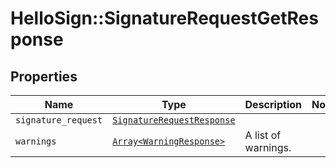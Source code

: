 # HelloSign::SignatureRequestGetResponse



## Properties

| Name | Type | Description | Notes |
| ---- | ---- | ----------- | ----- |
| `signature_request` | [```SignatureRequestResponse```](SignatureRequestResponse.md) |    |  |
| `warnings` | [```Array<WarningResponse>```](WarningResponse.md) |  A list of warnings.  |  |

